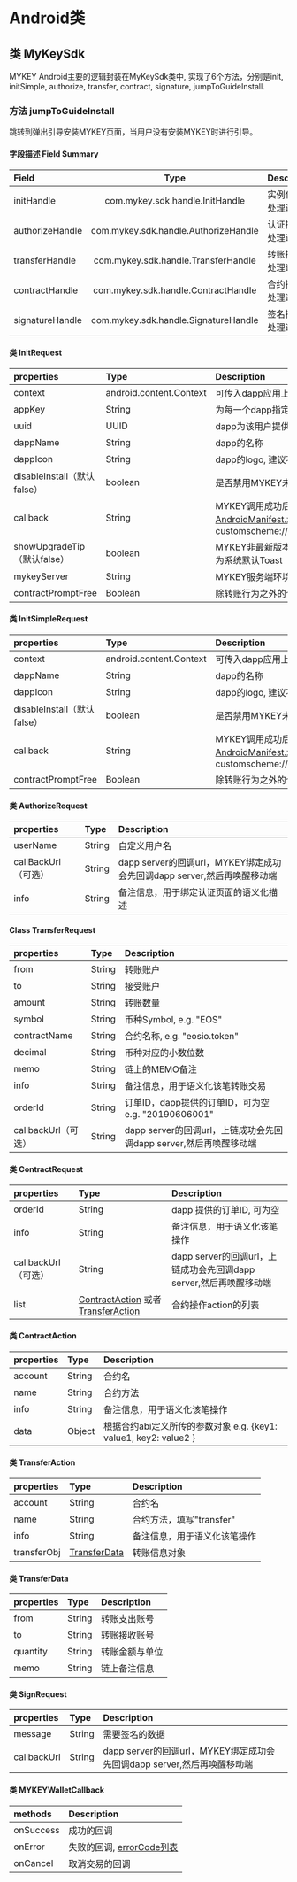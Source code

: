 # Android类

## 类 MyKeySdk

MYKEY Android主要的逻辑封装在MyKeySdk类中, 实现了6个方法，分别是init, initSimple, authorize, transfer, contract, signature, jumpToGuideInstall.

### 方法 jumpToGuideInstall

跳转到弹出引导安装MYKEY页面，当用户没有安装MYKEY时进行引导。

#### 字段描述 Field Summary

| Field | Type | Description |
| :--- | :---: | :--- |
| initHandle | com.mykey.sdk.handle.InitHandle | 实例化类的处理逻辑 |
| authorizeHandle | com.mykey.sdk.handle.AuthorizeHandle | 认证操作的处理逻辑 |
| transferHandle | com.mykey.sdk.handle.TransferHandle | 转账操作的处理逻辑 |
| contractHandle | com.mykey.sdk.handle.ContractHandle | 合约操作的处理逻辑 |
| signatureHandle | com.mykey.sdk.handle.SignatureHandle | 签名操作的处理逻辑 |

#### 类 InitRequest

| properties | Type | Description |
| :--- | :--- | :--- |
| context | android.content.Context | 可传入dapp应用上下文 |
| appKey | String | 为每一个dapp指定的唯一key |
| uuid | UUID | dapp为该用户提供的唯一ID,建议使用uuid |
| dappName | String | dapp的名称 |
| dappIcon | String | dapp的logo, 建议不低于144x144px |
| disableInstall（默认false） | boolean | 是否禁用MYKEY未安装时显示默认引导页面 |
| callback | String | MYKEY调用成功后回调dapp的深度链接,在[AndroidManifest.xml中定义](../../integrate-with-mykey/integration-android/preconditions.md#5-tian-jia-mykey-activity), e.g. customscheme://customhost/custompath |
| showUpgradeTip（默认false） | boolean | MYKEY非最新版本是否显示更新提示，提示为系统默认Toast |
| mykeyServer | String | MYKEY服务端环境Endpoint |
| contractPromptFree | Boolean | 除转账行为之外的合约方法免提示开关 |

#### 类 InitSimpleRequest

| properties | Type | Description |
| :--- | :--- | :--- |
| context | android.content.Context | 可传入dapp应用上下文 |
| dappName | String | dapp的名称 |
| dappIcon | String | dapp的logo, 建议不低于144x144px |
| disableInstall（默认false） | boolean | 是否禁用MYKEY未安装时显示默认引导页面 |
| callback | String | MYKEY调用成功后回调dapp的深度链接,在[AndroidManifest.xml中定义](../../integrate-with-mykey/integration-android/preconditions.md#5-tian-jia-mykey-activity), e.g. customscheme://customhost/custompath |
| contractPromptFree | Boolean | 除转账行为之外的合约方法免提示开关 |

#### 类 AuthorizeRequest

| properties | Type | Description |
| :--- | :--- | :--- |
| userName | String | 自定义用户名 |
| callBackUrl（可选） | String | dapp server的回调url，MYKEY绑定成功会先回调dapp server,然后再唤醒移动端 |
| info | String | 备注信息，用于绑定认证页面的语义化描述 |

#### Class TransferRequest

| properties | Type | Description |
| :--- | :--- | :--- |
| from | String | 转账账户 |
| to | String | 接受账户 |
| amount | String | 转账数量 |
| symbol | String | 币种Symbol, e.g. "EOS" |
| contractName | String | 合约名称, e.g. "eosio.token" |
| decimal | String | 币种对应的小数位数 |
| memo | String | 链上的MEMO备注 |
| info | String | 备注信息，用于语义化该笔转账交易 |
| orderId | String | 订单ID，dapp提供的订单ID，可为空 e.g. "20190606001" |
| callbackUrl（可选） | String | dapp server的回调url，上链成功会先回调dapp server,然后再唤醒移动端 |

#### 类 ContractRequest

| properties | Type | Description |
| :--- | :--- | :--- |
| orderId | String | dapp 提供的订单ID, 可为空 |
| info | String | 备注信息，用于语义化该笔操作 |
| callbackUrl（可选） | String | dapp server的回调url，上链成功会先回调dapp server,然后再唤醒移动端 |
| list | [ContractAction](android-lei.md#lei-contractaction) 或者 [TransferAction](android-lei.md#lei-transferaction) | 合约操作action的列表 |

#### 类 ContractAction

| properties | Type | Description |
| :--- | :--- | :--- |
| account | String | 合约名 |
| name | String | 合约方法 |
| info | String | 备注信息，用于语义化该笔操作 |
| data | Object | 根据合约abi定义所传的参数对象 e.g. {key1: value1, key2: value2 } |

#### 类 TransferAction

| properties | Type | Description |
| :--- | :--- | :--- |
| account | String | 合约名 |
| name | String | 合约方法，填写"transfer" |
| info | String | 备注信息，用于语义化该笔操作 |
| transferObj | [TransferData](android-lei.md#lei-transferdata) | 转账信息对象 |

#### 类 TransferData

| properties | Type | Description |
| :--- | :--- | :--- |
| from | String | 转账支出账号 |
| to | String | 转账接收账号 |
| quantity | String | 转账金额与单位 |
| memo | String | 链上备注信息 |

#### 类 SignRequest

| properties | Type | Description |
| :--- | :--- | :--- |
| message | String | 需要签名的数据 |
| callbackUrl | String | dapp server的回调url，MYKEY绑定成功会先回调dapp server,然后再唤醒移动端 |

#### 类 MYKEYWalletCallback

| methods | Description |
| :--- | :--- |
| onSuccess | 成功的回调 |
| onError | 失败的回调, [errorCode列表](../error-code.md) |
| onCancel | 取消交易的回调 |

